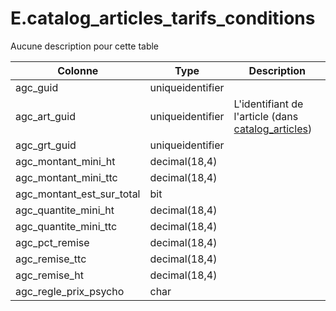 # E.catalog_articles_tarifs_conditions

Aucune description pour cette table

Colonne|Type|Description
---|---|---
agc_guid|uniqueidentifier|
agc_art_guid|uniqueidentifier|L'identifiant de l'article (dans [catalog_articles](generated_catalog_articles.md)) 
agc_grt_guid|uniqueidentifier|
agc_montant_mini_ht|decimal(18,4)|
agc_montant_mini_ttc|decimal(18,4)|
agc_montant_est_sur_total|bit|
agc_quantite_mini_ht|decimal(18,4)|
agc_quantite_mini_ttc|decimal(18,4)|
agc_pct_remise|decimal(18,4)|
agc_remise_ttc|decimal(18,4)|
agc_remise_ht|decimal(18,4)|
agc_regle_prix_psycho|char|
